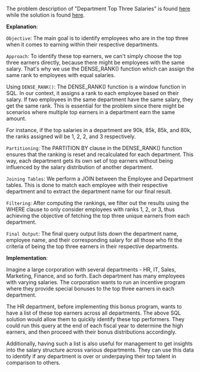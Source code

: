 The problem description of "Department Top Three Salaries" is found [here](https://leetcode.com/problems/department-top-three-salaries/description/?envType=study-plan-v2&envId=top-sql-50) while the solution is found [here]().

**Explanation**:

`Objective`:
The main goal is to identify employees who are in the top three when it comes to earning within their respective departments.

`Approach`:
To identify these top earners, we can't simply choose the top three earners directly, because there might be employees with the same salary. That's why we use the DENSE_RANK() function which can assign the same rank to employees with equal salaries.

Using `DENSE_RANK()`:
The DENSE_RANK() function is a window function in SQL. In our context, it assigns a rank to each employee based on their salary. If two employees in the same department have the same salary, they get the same rank. This is essential for the problem since there might be scenarios where multiple top earners in a department earn the same amount.

For instance, if the top salaries in a department are 90k, 85k, 85k, and 80k, the ranks assigned will be 1, 2, 2, and 3 respectively.

`Partitioning`:
The PARTITION BY clause in the DENSE_RANK() function ensures that the ranking is reset and recalculated for each department. This way, each department gets its own set of top earners without being influenced by the salary distribution of another department.

`Joining Tables`:
We perform a JOIN between the Employee and Department tables. This is done to match each employee with their respective department and to extract the department name for our final result.

`Filtering`:
After computing the rankings, we filter out the results using the WHERE clause to only consider employees with ranks 1, 2, or 3, thus achieving the objective of fetching the top three unique earners from each department.

`Final Output`:
The final query output lists down the department name, employee name, and their corresponding salary for all those who fit the criteria of being the top three earners in their respective departments.

**Implementation**:

Imagine a large corporation with several departments - HR, IT, Sales, Marketing, Finance, and so forth. Each department has many employees with varying salaries. The corporation wants to run an incentive program where they provide special bonuses to the top three earners in each department.

The HR department, before implementing this bonus program, wants to have a list of these top earners across all departments. The above SQL solution would allow them to quickly identify these top performers. They could run this query at the end of each fiscal year to determine the high earners, and then proceed with their bonus distributions accordingly.

Additionally, having such a list is also useful for management to get insights into the salary structure across various departments. They can use this data to identify if any department is over or underpaying their top talent in comparison to others.
